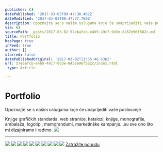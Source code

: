 ```yaml
---
publisher: {}
datePublished: '2017-03-03T09:47:38.462Z'
dateModified: '2017-03-03T09:47:37.769Z'
description: Upoznajte se s našim uslugama koje će unaprijediti vaše poslovanje
via: {}
sourcePath: _posts/2017-03-02-57e6afcb-e469-49c7-9d3e-8457e96f582c.md
title: Portfolio
hasPage: true
inFeed: true
author: []
starred: false
datePublishedOriginal: '2017-03-02T13:35:48.636Z'
url: 57e6afcb-e469-49c7-9d3e-8457e96f582c/index.html
_type: Article

---
```

# Portfolio

Upoznajte se s našim uslugama koje će unaprijediti vaše poslovanje

Knjige grafičkih standarda, web stranice, katalozi, knjige, monografije, ambalaža, logotipi, memorandumi, marketinške kampanje...su sve ono što mi dizajniramo i radimo.
![](https://the-grid-user-content.s3-us-west-2.amazonaws.com/9d8e210f-498c-4822-8a96-f900297f518c.jpg)

---

![](https://s3-us-west-2.amazonaws.com/the-grid-img/p/9ee07b2254f91a8a9c2e53d72ffcec9258981239.jpg)
![](https://the-grid-user-content.s3-us-west-2.amazonaws.com/92d52b11-e1a9-4b06-9144-f018c0d954d9.jpg)
![](https://the-grid-user-content.s3-us-west-2.amazonaws.com/be246be6-0b71-47fc-9524-f64793332527.jpg)
![](https://the-grid-user-content.s3-us-west-2.amazonaws.com/4b9eafd2-12b9-413b-8700-f3ecc7f0ef06.jpg)
![](https://the-grid-user-content.s3-us-west-2.amazonaws.com/32a810f0-ef9e-49c1-9796-9cc3c1e8e594.jpg)
![](https://the-grid-user-content.s3-us-west-2.amazonaws.com/a16f4ff0-b6bc-4055-a486-691fbe1936ac.jpg)
![](https://the-grid-user-content.s3-us-west-2.amazonaws.com/e39d611a-7e01-450f-8fce-20a95128dbbc.jpg)
![](https://the-grid-user-content.s3-us-west-2.amazonaws.com/e7d546fc-d836-427d-a305-c06d4e4a6d76.jpg)
![](https://s3-us-west-2.amazonaws.com/the-grid-img/p/11b6d16196fa3b96c615b2e48cb21fb5ccd6e4b5.jpg)
![](https://the-grid-user-content.s3-us-west-2.amazonaws.com/124f9cb9-7443-4835-8b15-b58b53e89b0f.jpg)
[Zatražite ponudu][0]

[0]: https://docs.google.com/forms/d/e/1FAIpQLScdOVsi3x4G0Lhj3_OM6jahpukJaGd1BQo7SdDcZ_cg58LITg/formResponse